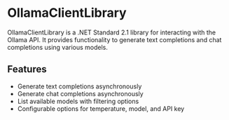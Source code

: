 # OllamaClientLibrary

OllamaClientLibrary is a .NET Standard 2.1 library for interacting with the Ollama API. It provides functionality to generate text completions and chat completions using various models.

## Features

- Generate text completions asynchronously
- Generate chat completions asynchronously
- List available models with filtering options
- Configurable options for temperature, model, and API key
